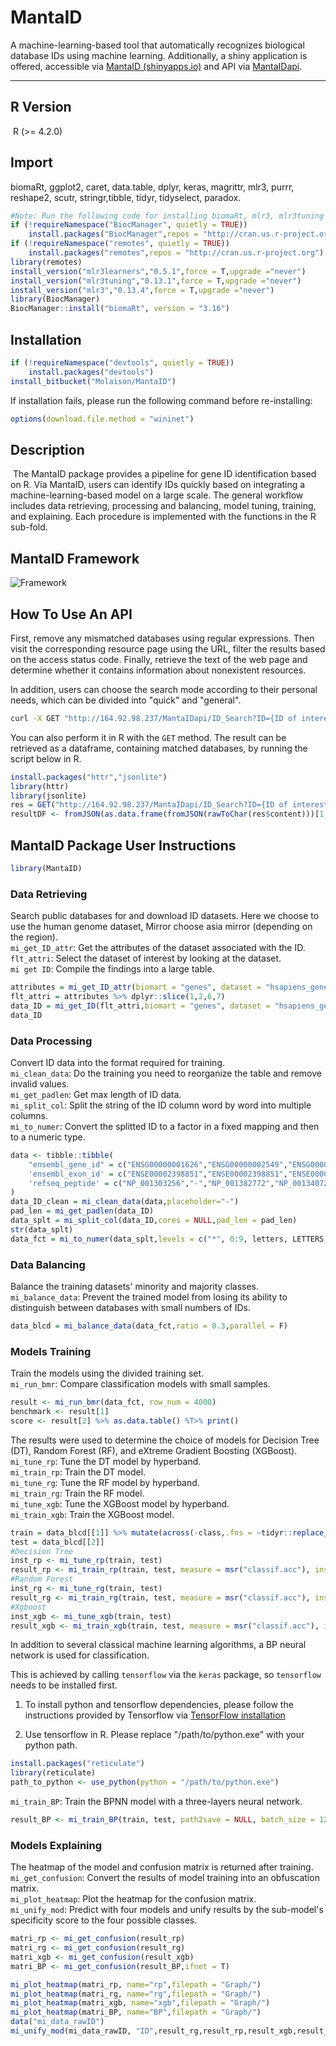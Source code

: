 # MantaID

A machine-learning-based tool that automatically recognizes biological database IDs using machine learning. Additionally, a shiny application is offered, accessible via [MantaID (shinyapps.io)](https://molaison.shinyapps.io/MantaID/) and API via [MantaIDapi](http://164.92.98.237/MantaIDapi/__docs__/).

-------------

## R Version 

​    R (>= 4.2.0)

## Import

​​biomaRt, ggplot2, caret, data.table, dplyr, keras, magrittr, mlr3, purrr, reshape2, scutr, stringr,tibble, tidyr, tidyselect, paradox.

```R
#Note: Run the following code for installing biomaRt, mlr3, mlr3tuning packages of specific version.
if (!requireNamespace("BiocManager", quietly = TRUE))
    install.packages("BiocManager",repos = "http://cran.us.r-project.org")
if (!requireNamespace("remotes", quietly = TRUE))
    install.packages("remotes",repos = "http://cran.us.r-project.org")
library(remotes)
install_version("mlr3learners","0.5.1",force = T,upgrade ="never")
install_version("mlr3tuning","0.13.1",force = T,upgrade ="never")
install_version("mlr3","0.13.4",force = T,upgrade ="never")
library(BiocManager)
BiocManager::install("biomaRt", version = "3.16")
```

## Installation

```R
if (!requireNamespace("devtools", quietly = TRUE))
    install.packages("devtools")
install_bitbucket("Molaison/MantaID")
```

If installation fails, please run the following command before re-installing:

```r
options(download.file.method = "wininet")
```

## Description

​	The MantaID package provides a pipeline for gene ID identification based on R. Via MantaID, users can identify IDs quickly based on integrating a machine-learning-based model on a large scale. The general workflow includes data retrieving, processing and balancing, model tuning, training, and explaining. Each procedure is implemented with the functions in the R sub-fold.


## MantaID Framework

![Framework](Graph/FIG1.png)

## How To Use An API

First, remove any mismatched databases using regular expressions. Then visit the corresponding resource page using the URL, filter the results based on the access status code. Finally, retrieve the text of the web page and determine whether it contains information about nonexistent resources.

In addition, users can choose the search mode according to their personal needs, which can be divided into "quick" and "general".

```bash
curl -X GET "http://164.92.98.237/MantaIDapi/ID_Search?ID={ID of interest}&SearchMode={mode}" -H "accept: */*"
```

You can also perform it in R with the `GET` method. The result can be retrieved as a dataframe, containing matched databases, by running the script below in R.

```R
install.packages("httr","jsonlite")
library(httr)
library(jsonlite)
res = GET("http://164.92.98.237/MantaIDapi/ID_Search?ID={ID of interest}&SearchMode={mode}")
resultDF <- fromJSON(as.data.frame(fromJSON(rawToChar(res$content)))[1,1])
```

## MantaID Package User Instructions

```R
library(MantaID) 
```

### Data Retrieving

Search public databases for and download ID datasets. Here we choose to use the human genome dataset, Mirror choose asia mirror (depending on the region).     
`mi_get_ID_attr`: Get the attributes of the dataset associated with the ID.       
`flt_attri`: Select the dataset of interest by looking at the dataset.        
`mi get ID`: Compile the findings into a large table.

```R
attributes = mi_get_ID_attr(biomart = "genes", dataset = "hsapiens_gene_ensembl", mirror = "asia")
flt_attri = attributes %>% dplyr::slice(1,2,6,7)
data_ID = mi_get_ID(flt_attri,biomart = "genes", dataset = "hsapiens_gene_ensembl", mirror = "asia")
data_ID
```

### Data Processing

Convert ID data into the format required for training.        
`mi_clean_data`: Do the training you need to reorganize the table and remove invalid values.        
`mi_get_padlen`: Get max length of ID data.        
`mi_split_col`: Split the string of the ID column word by word into multiple columns.          
`mi_to_numer`: Convert the splitted ID to a factor in a fixed mapping and then to a numeric type.

```R
data <- tibble::tibble(
	"ensembl_gene_id" = c("ENSG00000001626","ENSG00000002549","ENSG00000002586","ENSG00000002745"),
	'ensembl_exon_id' = c("ENSE00002398851","ENSE00002398851","ENSE00002398851","ENSE00002398851"),
	'refseq_peptide' = c("NP_001303256","-","NP_001382772","NP_001340728")
)
data_ID_clean = mi_clean_data(data,placeholder="-")
pad_len = mi_get_padlen(data_ID)
data_splt = mi_split_col(data_ID,cores = NULL,pad_len = pad_len)
str(data_splt)
data_fct = mi_to_numer(data_splt,levels = c("*", 0:9, letters, LETTERS, "_", ".", "-", " ", "/", "\\", ":"))
```

### Data Balancing

Balance the training datasets' minority and majority classes.          
`mi_balance_data`: Prevent the trained model from losing its ability to distinguish between databases with small numbers of IDs.

```R
data_blcd = mi_balance_data(data_fct,ratio = 0.3,parallel = F)
```

### Models Training

Train the models using the divided training set.     
`mi_run_bmr`: Compare classification models with small samples. 

```R
result <- mi_run_bmr(data_fct, row_num = 4000)
benchmark <- result[1]
score <- result[2] %>% as.data.table() %T>% print()
```

The results were used to determine the choice of models for Decision Tree (DT), Random Forest (RF), and eXtreme Gradient Boosting (XGBoost).    
`mi_tune_rp`: Tune the DT model by hyperband.     
`mi_train_rp`: Train the DT model.     
`mi_tune_rg`: Tune the RF model by hyperband.        
`mi_train_rg`: Train the RF model.        
`mi_tune_xgb`: Tune the XGBoost model by hyperband.      
`mi_train_xgb`: Train the XGBoost model.

```R
train = data_blcd[[1]] %>% mutate(across(-class,.fns = ~tidyr::replace_na(.x,0))) %>% dplyr::slice(sample(nrow(data_blcd[[1]]), 2000), preserve = TRUE) 
test = data_blcd[[2]]
#Decision Tree
inst_rp <- mi_tune_rp(train, test)
result_rp <- mi_train_rp(train, test, measure = msr("classif.acc"), instance = inst_rp[[1]])
#Random Forest
inst_rg <- mi_tune_rg(train, test)
result_rg <- mi_train_rg(train, test, measure = msr("classif.acc"), instance = inst_rg[[1]])
#Xgboost
inst_xgb <- mi_tune_xgb(train, test)
result_xgb <- mi_train_xgb(train, test, measure = msr("classif.acc"), instance = inst_xgb[[1]])
```

In addition to several classical machine learning algorithms, a BP neural network is used for classification.

This is achieved by calling `tensorflow` via the `keras` package, so `tensorflow` needs to be installed first. 

1. To install python and tensorflow dependencies, please follow the instructions provided by Tensorflow via [TensorFlow installation](https://www.tensorflow.org/install/pip?hl=zh-cn#system-install)

2. Use tensorflow in R. Please replace "/path/to/python.exe" with your python path.

```R
install.packages("reticulate")
library(reticulate)
path_to_python <- use_python(python = "/path/to/python.exe")
```

`mi_train_BP`: Train the BPNN model with a three-layers neural network.

```R
result_BP <- mi_train_BP(train, test, path2save = NULL, batch_size = 128, epochs = 64, validation_split = 0.3)
```

### Models Explaining

The heatmap of the model and confusion matrix is returned after training.        
`mi_get_confusion`: Convert the results of model training into an obfuscation matrix.          
`mi_plot_heatmap`: Plot the heatmap for the confusion matrix.        
`mi_unify_mod`: Predict with four models and unify results by the sub-model's specificity score to the four possible classes.

```R
matri_rp <- mi_get_confusion(result_rp)
matri_rg <- mi_get_confusion(result_rg)
matri_xgb <- mi_get_confusion(result_xgb)
matri_BP <- mi_get_confusion(result_BP,ifnet = T)

mi_plot_heatmap(matri_rp, name="rp",filepath = "Graph/")
mi_plot_heatmap(matri_rg, name="rg",filepath = "Graph/")
mi_plot_heatmap(matri_xgb, name="xgb",filepath = "Graph/")
mi_plot_heatmap(matri_BP, name="BP",filepath = "Graph/")
data("mi_data_rawID")
mi_unify_mod(mi_data_rawID, "ID",result_rg,result_rp,result_xgb,result_BP,c_value = 0.75, pad_len = pad_len)
```
